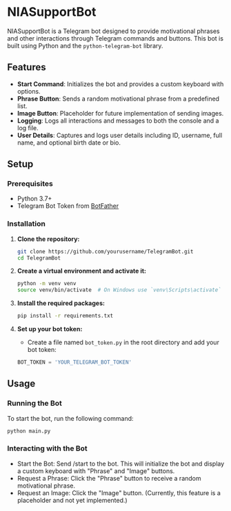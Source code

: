 # NIASupportBot

NIASupportBot is a Telegram bot designed to provide motivational phrases and other interactions through Telegram commands and buttons. This bot is built using Python and the `python-telegram-bot` library.

## Features

- **Start Command**: Initializes the bot and provides a custom keyboard with options.
- **Phrase Button**: Sends a random motivational phrase from a predefined list.
- **Image Button**: Placeholder for future implementation of sending images.
- **Logging**: Logs all interactions and messages to both the console and a log file.
- **User Details**: Captures and logs user details including ID, username, full name, and optional birth date or bio.

## Setup

### Prerequisites

- Python 3.7+
- Telegram Bot Token from [BotFather](https://t.me/BotFather)

### Installation

1. **Clone the repository:**
    ```sh
    git clone https://github.com/yourusername/TelegramBot.git
    cd TelegramBot
    ```

2. **Create a virtual environment and activate it:**
    ```sh
    python -m venv venv
    source venv/bin/activate  # On Windows use `venv\Scripts\activate`
    ```

3. **Install the required packages:**
    ```sh
    pip install -r requirements.txt
    ```

4. **Set up your bot token:**
    - Create a file named `bot_token.py` in the root directory and add your bot token:
    ```python
    BOT_TOKEN = 'YOUR_TELEGRAM_BOT_TOKEN'
    ```

## Usage

### Running the Bot

To start the bot, run the following command:

```sh
python main.py
```

### Interacting with the Bot

* Start the Bot: Send /start to the bot. This will initialize the bot and display a custom keyboard with "Phrase" and "Image" buttons.
* Request a Phrase: Click the "Phrase" button to receive a random motivational phrase.
* Request an Image: Click the "Image" button. (Currently, this feature is a placeholder and not yet implemented.)
